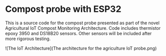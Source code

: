 # Compost probe with ESP32
This is a source code for the compost probe presented as part of the novel Agricultural IoT Compost Monitoring Architecture. Code includes thermistor epoxy 3950 and DS18B20 sensors. Other sensors will be included after more rigorous testing. 

![The IoT Architecture](The architecture for the agriculture IoT probe.png)
